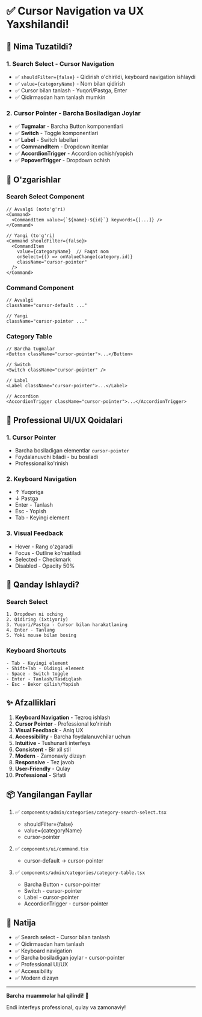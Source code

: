 # ✅ Cursor Navigation va UX Yaxshilandi!

## 🎯 Nima Tuzatildi?

### 1. **Search Select - Cursor Navigation**
- ✅ `shouldFilter={false}` - Qidirish o'chirildi, keyboard navigation ishlaydi
- ✅ `value={categoryName}` - Nom bilan qidirish
- ✅ Cursor bilan tanlash - Yuqori/Pastga, Enter
- ✅ Qidirmasdan ham tanlash mumkin

### 2. **Cursor Pointer - Barcha Bosiladigan Joylar**
- ✅ **Tugmalar** - Barcha Button komponentlari
- ✅ **Switch** - Toggle komponentlari
- ✅ **Label** - Switch labellari
- ✅ **CommandItem** - Dropdown itemlar
- ✅ **AccordionTrigger** - Accordion ochish/yopish
- ✅ **PopoverTrigger** - Dropdown ochish

## 🔧 O'zgarishlar

### Search Select Component
```tsx
// Avvalgi (noto'g'ri)
<Command>
  <CommandItem value={`${name}-${id}`} keywords={[...]} />
</Command>

// Yangi (to'g'ri)
<Command shouldFilter={false}>
  <CommandItem 
    value={categoryName}  // Faqat nom
    onSelect={() => onValueChange(category.id)}
    className="cursor-pointer"
  />
</Command>
```

### Command Component
```tsx
// Avvalgi
className="cursor-default ..."

// Yangi
className="cursor-pointer ..."
```

### Category Table
```tsx
// Barcha tugmalar
<Button className="cursor-pointer">...</Button>

// Switch
<Switch className="cursor-pointer" />

// Label
<Label className="cursor-pointer">...</Label>

// Accordion
<AccordionTrigger className="cursor-pointer">...</AccordionTrigger>
```

## 🎨 Professional UI/UX Qoidalari

### 1. **Cursor Pointer**
- Barcha bosiladigan elementlar `cursor-pointer`
- Foydalanuvchi biladi - bu bosiladi
- Professional ko'rinish

### 2. **Keyboard Navigation**
- ↑ Yuqoriga
- ↓ Pastga
- Enter - Tanlash
- Esc - Yopish
- Tab - Keyingi element

### 3. **Visual Feedback**
- Hover - Rang o'zgaradi
- Focus - Outline ko'rsatiladi
- Selected - Checkmark
- Disabled - Opacity 50%

## 🚀 Qanday Ishlaydi?

### Search Select
```
1. Dropdown ni oching
2. Qidiring (ixtiyoriy)
3. Yuqori/Pastga - Cursor bilan harakatlaning
4. Enter - Tanlang
5. Yoki mouse bilan bosing
```

### Keyboard Shortcuts
```
- Tab - Keyingi element
- Shift+Tab - Oldingi element
- Space - Switch toggle
- Enter - Tanlash/Tasdiqlash
- Esc - Bekor qilish/Yopish
```

## ✨ Afzalliklari

1. **Keyboard Navigation** - Tezroq ishlash
2. **Cursor Pointer** - Professional ko'rinish
3. **Visual Feedback** - Aniq UX
4. **Accessibility** - Barcha foydalanuvchilar uchun
5. **Intuitive** - Tushunarli interfeys
6. **Consistent** - Bir xil stil
7. **Modern** - Zamonaviy dizayn
8. **Responsive** - Tez javob
9. **User-Friendly** - Qulay
10. **Professional** - Sifatli

## 📦 Yangilangan Fayllar

1. ✅ `components/admin/categories/category-search-select.tsx`
   - shouldFilter={false}
   - value={categoryName}
   - cursor-pointer

2. ✅ `components/ui/command.tsx`
   - cursor-default → cursor-pointer

3. ✅ `components/admin/categories/category-table.tsx`
   - Barcha Button - cursor-pointer
   - Switch - cursor-pointer
   - Label - cursor-pointer
   - AccordionTrigger - cursor-pointer

## 🎯 Natija

- ✅ Search select - Cursor bilan tanlash
- ✅ Qidirmasdan ham tanlash
- ✅ Keyboard navigation
- ✅ Barcha bosiladigan joylar - cursor-pointer
- ✅ Professional UI/UX
- ✅ Accessibility
- ✅ Modern dizayn

---

**Barcha muammolar hal qilindi!** 🎉

Endi interfeys professional, qulay va zamonaviy!
